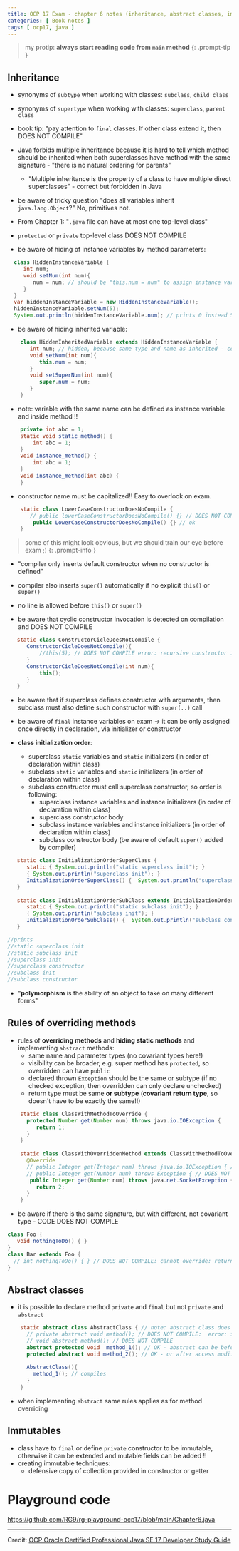 ```yaml
---
title: OCP 17 Exam - chapter 6 notes (inheritance, abstract classes, immutables)
categories: [ Book notes ]
tags: [ ocp17, java ]
---
```


> my protip: **always start reading code from `main` method**
{: .prompt-tip }

## Inheritance 

- synonyms of `subtype` when working with classes: `subclass`, `child class`
 
- synonyms of `supertype` when working with classes: `superclass`, `parent class`

- book tip: "pay attention to `final` classes. If other class extend it, then DOES NOT COMPILE"

- Java forbids multiple inheritance because it is hard to tell which method should be inherited when both superclasses
  have method with the same signature - "there is no natural ordering for parents"
    - "Multiple inheritance is the property of a class to have multiple direct superclasses" - correct but forbidden in
      Java

- be aware of tricky question "does all variables inherit `java.lang.Object`?" No, primitives not.

- From Chapter 1: "`.java` file can have at most one top-level class"

- `protected` or `private` top-level class DOES NOT COMPILE

- be aware of hiding of instance variables by method parameters:

```java
  class HiddenInstanceVariable {
     int num;
     void setNum(int num){
        num = num; // should be "this.num = num" to assign instance variable
     }
  }
  var hiddenInstanceVariable = new HiddenInstanceVariable();
  hiddenInstanceVariable.setNum(5);
  System.out.println(hiddenInstanceVariable.num); // prints 0 instead 5
```

- be aware of hiding inherited variable:

```java
    class HiddenInheritedVariable extends HiddenInstanceVariable {
       int num; // hidden, because same type and name as inherited - comment to unhide
       void setNum(int num){
          this.num = num;
       }
       void setSuperNum(int num){
          super.num = num;
       }
    }
```

- note: variable with the same name can be defined as instance variable and inside method !!
```java
    private int abc = 1;
    static void static_method() {
        int abc = 1;
    }
    void instance_method() {
        int abc = 1;
    }
    void instance_method(int abc) {
    }
```

- constructor name must be capitalized!! Easy to overlook on exam.

```java
    static class LowerCaseConstructorDoesNoCompile {
       // public lowerCaseConstructorDoesNoCompile() {} // DOES NOT COMPILE: error: invalid method declaration; return type required
        public LowerCaseConstructorDoesNoCompile() {} // ok
    }
```

> some of this might look obvious, but we should train our eye before exam ;)
{: .prompt-info }

- "compiler only inserts default constructor when no constructor is defined"

- compiler also inserts `super()` automatically if no explicit `this()` or `super()`

- no line is allowed before `this()` or `super()`

- be aware that cyclic constructor invocation is detected on compilation and DOES NOT COMPILE

```java
   static class ConstructorCicleDoesNotCompile {
      ConstructorCicleDoesNotCompile(){ 
          //this(5); // DOES NOT COMPILE error: recursive constructor invocation
      }
      ConstructorCicleDoesNotCompile(int num){
          this(); 
      }
   }
```

- be aware that if superclass defines constructor with arguments, then subclass must also define such constructor with
  `super(..)` call

- be aware of `final` instance variables on exam -> it can be only assigned once directly in declaration, via
  initializer or constructor


- **class initialization order**:
    - superclass `static` variables and `static` initializers (in order of declaration within class)
    - subclass `static` variables and `static` initializers (in order of declaration within class)
    - subclass constructor must call superclass constructor, so order is following:
        - superclass instance variables and instance initializers (in order of declaration within class)
        - superclass constructor body
        - subclass instance variables and instance initializers (in order of declaration within class)
        - subclass constructor body (be aware of default `super()` added by compiler)
      
```java
   static class InitializationOrderSuperClass {
      static { System.out.println("static superclass init"); }
      { System.out.println("superclass init"); }
      InitializationOrderSuperClass() {  System.out.println("superclass constructor"); }
   }
   
   static class InitializationOrderSubClass extends InitializationOrderSuperClass {
      static { System.out.println("static subclass init"); }
      { System.out.println("subclass init"); }
      InitializationOrderSubClass() {  System.out.println("subclass constructor"); }
   }

//prints   
//static superclass init
//static subclass init
//superclass init
//superclass constructor
//subclass init
//subclass constructor
```

- "**polymorphism** is the ability of an object to take on many different forms"

## Rules of overriding methods
- rules of **overriding methods** and **hiding static methods** and implementing `abstract` methods:
    - same name and parameter types (no covariant types here!)
    - visibility can be broader, e.g. super method has `protected`, so overridden can have `public`
    - declared thrown `Exception` should be the same or subtype (if no checked exception, then overridden can only
      declare unchecked)
    - return type must be same **or subtype** (**covariant return type**, so doesn't have to be exactly the same!!)

```java
    static class ClassWithMethodToOverride {
      protected Number get(Number num) throws java.io.IOException {
         return 1;
      }
    }
    
    static class ClassWithOverriddenMethod extends ClassWithMethodToOverride {
      @Override
      // public Integer get(Integer num) throws java.io.IOException { // DOES NOT COMPILE - signature must much - "covariant" types are not allowed
      // public Integer get(Number num) throws Exception { // DOES NOT COMPILE - exception should be the same or subtype
       public Integer get(Number num) throws java.net.SocketException { 
         return 2;
      }
    }
```

- be aware if there is the same signature, but with different, not covariant type - CODE DOES NOT COMPILE

```java
class Foo {
   void nothingToDo() { }
}
class Bar extends Foo {
  // int nothingToDo() { } // DOES NOT COMPILE: cannot override: return type int is not compatible with void
}
```

## Abstract classes

- it is possible to declare method `private` and `final` but not `private` and `abstract`

```java
    static abstract class AbstractClass { // note: abstract class does not have to declare "abstract" methods
      // private abstract void method(); // DOES NOT COMPILE:  error: illegal combination of modifiers: abstract and private
      // void abstract method(); // DOES NOT COMPILE
      abstract protected void  method_1(); // OK - abstract can be before
      protected abstract void method_2(); // OK - or after access modifier
      
      AbstractClass(){
        method_1(); // compiles
      }
    }
```

- when implementing `abstract` same rules applies as for method overriding

## Immutables

- class have to `final` or define `private` constructor to be immutable, otherwise it can be extended and mutable
  fields can be added !!
- creating immutable techniques:
    - defensive copy of collection provided in constructor or getter

# Playground code

<https://github.com/RG9/rg-playground-ocp17/blob/main/Chapter6.java>

----

Credit: [OCP Oracle Certified Professional Java SE 17 Developer Study Guide](https://www.selikoff.net/ocp17)
